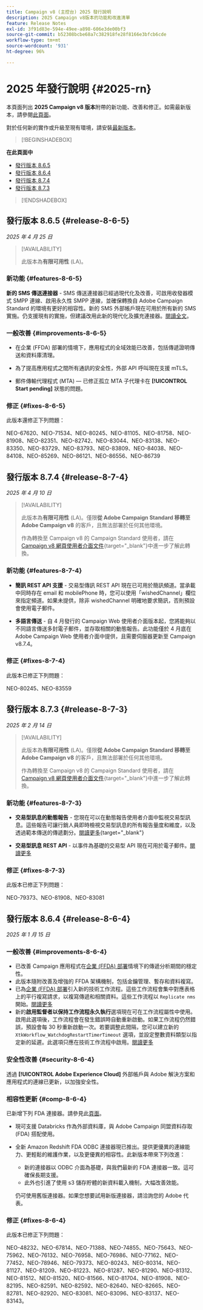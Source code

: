 ```yaml
---
title: Campaign v8 (主控台) 2025 發行說明
description: 2025 Campaign v8版本的功能和改進清單
feature: Release Notes
exl-id: 3f91d83e-594e-49ee-a898-606e3de00bf3
source-git-commit: b52308bcbe68a7c382918fe28f8166e3bfcb6cde
workflow-type: tm+mt
source-wordcount: '931'
ht-degree: 96%

---
```


# 2025 年發行說明 {#2025-rn}

本頁面列出 **2025 Campaign v8 版本**&#x200B;附帶的新功能、改善和修正。如需最新版本，請參閱[此頁面](release-notes.md)。

對於任何新的實作或升級至現有環境，請安裝[最新版本](release-notes.md)。

>[!BEGINSHADEBOX]

**在此頁面中**

* [發行版本 8.6.5](#release-8-6-5)
* [發行版本 8.6.4](#release-8-6-4)
* [發行版本 8.7.4](#release-8-7-4)
* [發行版本 8.7.3](#release-8-7-3)


>[!ENDSHADEBOX]

## 發行版本 8.6.5 {#release-8-6-5}

_2025 年 4 月 25 日_

>[!AVAILABILITY]
>
>此版本為&#x200B;**有限可用性** (LA)。

### 新功能 {#features-8-6-5}

**新的 SMS 傳送連接器** - SMS 傳送連接器已經過現代化及改善，可啟用收發器模式 SMPP 連線、啟用永久性 SMPP 連線，並確保轉換自 Adobe Campaign Standard 的環境有更好的相容性。新的 SMS 外部帳戶現在可用於所有新的 SMS 實施。仍支援現有的實施，但建議改用此新的現代化及擴充連接器。[閱讀全文](../send/sms/sms.md)。

### 一般改善 {#improvements-8-6-5}

* 在企業 (FFDA) 部署的情境下，應用程式的全域效能已改善，包括傳遞證明傳送和資料庫清理。

* 為了提高應用程式之間所有通訊的安全性，外部 API 呼叫現在支援 mTLS。

* 郵件傳輸代理程式 (MTA) — 已修正孤立 MTA 子代理卡在 **[!UICONTROL Start pending]** 狀態的問題。

### 修正 {#fixes-8-6-5}

此版本還修正下列問題：

NEO-67620、NEO-71534、NEO-80245、NEO-81105、NEO-81758、NEO-81908、NEO-82351、NEO-82742、NEO-83044、NEO-83138、NEO-83350、NEO-83729、NEO-83793、NEO-83809、NEO-84038、NEO-84108、NEO-85269、NEO-86121、NEO-86556、NEO-86739

## 發行版本 8.7.4 {#release-8-7-4}

_2025 年 4 月 10 日_

>[!AVAILABILITY]
>
>此版本為&#x200B;**有限可用性** (LA)。僅限&#x200B;**從 Adobe Campaign Standard 移轉至 Adobe Campaign v8** 的客戶，且無法部署於任何其他環境。
>
>作為轉換至 Campaign v8 的 Campaign Standard 使用者，請在 [Campaign v8 網頁使用者介面文件](https://experienceleague.adobe.com/tw/docs/campaign-web/v8/start/acs-migration){target="_blank"}中進一步了解此轉換。

### 新功能 {#features-8-7-4}

* **簡訊 REST API 支援** - 交易型傳訊 REST API 現在已可用於簡訊頻道。當承載中同時存在 email 和 mobilePhone 時，您可以使用「wishedChannel」欄位來指定頻道。如果未提供，除非 wishedChannel 明確地要求簡訊，否則預設會使用電子郵件。

* **多語言傳送** - 自 4 月發行的 Campaign Web 使用者介面版本起，您將能夠以不同語言傳送多封電子郵件，並存取相關的動態報告。此功能僅於 4 月底在 Adobe Campaign Web 使用者介面中提供，且需要伺服器更新至 Campaign v8.7.4。

### 修正 {#fixes-8-7-4}

此版本已修正下列問題：

NEO-80245、NEO-83559

## 發行版本 8.7.3 {#release-8-7-3}

_2025 年 2 月 14 日_

>[!AVAILABILITY]
>
>此版本為&#x200B;**有限可用性** (LA)。僅限&#x200B;**從 Adobe Campaign Standard 移轉至 Adobe Campaign v8** 的客戶，且無法部署於任何其他環境。
>
>作為轉換至 Campaign v8 的 Campaign Standard 使用者，請在 [Campaign v8 網頁使用者介面文件](https://experienceleague.adobe.com/tw/docs/campaign-web/v8/start/acs-migration){target="_blank"}中進一步了解此轉換。

### 新功能 {#features-8-7-3}

* **交易型訊息的動態報告** - 您現在可以在動態報告使用者介面中監視交易型訊息。這些報告可讓行銷人員即時檢視交易型訊息的所有報告量度和維度，以及透過範本傳送的傳遞劃分。[閱讀更多](https://experienceleague.adobe.com/docs/campaign-web/v8/reports/dynamic-reporting/get-started-reporting.html?lang=zh-Hant){target="_blank"}

* **交易型訊息 REST API** - 以事件為基礎的交易型 API 現在可用於電子郵件。[閱讀更多](../dev/api/get-started-apis.md)

### 修正 {#fixes-8-7-3}

此版本已修正下列問題：

NEO-79373、NEO-81908、NEO-83081

## 發行版本 8.6.4 {#release-8-6-4}

_2025 年 1 月 15 日_

### 一般改善 {#improvements-8-6-4}

* 已改善 Campaign 應用程式在[企業 (FFDA) 部署](../../v8/architecture/enterprise-deployment.md)情境下的傳遞分析期間的穩定性。
* 此版本隨附改善及增強的 FFDA 架構機制，包括金鑰管理、暫存和資料複寫。
* 已為[企業 (FFDA) 部署](../../v8/architecture/enterprise-deployment.md)引入新的技術工作流程。這些工作流程會集中對應表格上的平行複寫請求，以複寫傳遞和相關資料。這些工作流程以 `Replicate nms` 開始。[閱讀更多](../architecture/replication.md)
* 新的&#x200B;**啟用監督者以保持工作流程永久執行**&#x200B;選項現在可在工作流程屬性中使用。啟用此選項後，工作流程會在發生錯誤時自動重新啟動。如果工作流程仍然錯誤，預設會每 30 秒重新啟動一次。若要調整此間隔，您可以建立新的 `XtkWorkflow_WatchdogRestartTimerTimeout` 選項，並設定整數資料類型以指定新的延遲。此選項只應在技術工作流程中啟用。[閱讀更多](../../automation/workflow/workflow-properties.md#execution)

### 安全性改善 {#security-8-6-4}

透過 **[!UICONTROL Adobe Experience Cloud]** 外部帳戶與 Adobe 解決方案和應用程式的連線已更新，以加強安全性。

<!--
### Connection to Campaign {#ims-8-6-4}

**(Limited availability)** For a restricted list of customers, Campaign v8.6.4 can allow native authentication mode instead of Adobe Identity Management System (IMS). Note that if you are using Campaign native authentication, you cannot access to [Campaign Web User Interface](../start/campaign-ui.md#campaign-web-user-interface).-->

### 相容性更新 {#comp-8-6-4}

已新增下列 FDA 連接器。請參見此[頁面](compatibility-matrix.md#FederatedDataAccessFDA)。

* 現可支援 Databricks 作為外部資料庫，與 Adobe Campaign 同盟資料存取 (FDA) 搭配使用。

* 全新 Amazon Redshift FDA ODBC 連接器現已推出。提供更優異的連線能力、更輕鬆的維護作業，以及更優異的相容性。此新版本帶來下列改進：

   * 新的連接器以 ODBC 介面為基礎，與我們最新的 FDA 連接器一致。這可確保長期支援。
   * 此外也引進了使用 s3 儲存貯體的新資料載入機制，大幅改善效能。

  仍可使用舊版連接器。如果您想要試用新版連接器，請洽詢您的 Adobe 代表。

### 修正 {#fixes-8-6-4}

此版本已修正下列問題：

NEO-48232、NEO-67814、NEO-71388、NEO-74855、NEO-75643、NEO-75962、NEO-76132、NEO-76958、NEO-76986、NEO-77162、NEO-77452、NEO-78946、NEO-79373、NEO-80243、NEO-80314、NEO-81127、NEO-81209、NEO-81223、NEO-81287、NEO-81290、NEO-81312、NEO-81512、NEO-81520、NEO-81566、NEO-81704、NEO-81908、NEO-82195、NEO-82591、NEO-82592、NEO-82640、NEO-82665、NEO-82781、NEO-82920、NEO-83081、NEO-83096、NEO-83137、NEO-83143。

